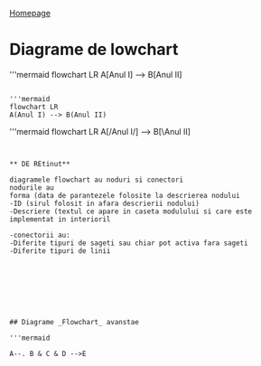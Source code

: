 









[Homepage](index.md)


# Diagrame de lowchart

'''mermaid
flowchart LR
A[Anul I] --> B[Anul II]
```

'''mermaid
flowchart LR
A(Anul I) --> B(Anul II)
```

'''mermaid
flowchart LR
A[/Anul I/] --> B[\Anul II\]
```


** DE REtinut**

diagramele flowchart au noduri si conectori
nodurile au
forma (data de parantezele folosite la descrierea nodului
-ID (sirul folosit in afara descrierii nodului)
-Descriere (textul ce apare in caseta modulului si care este implementat in interioril

-conectorii au:
-Diferite tipuri de sageti sau chiar pot activa fara sageti
-Diferite tipuri de linii








## Diagrame _Flowchart_ avanstae

'''mermaid

A--. B & C & D -->E
